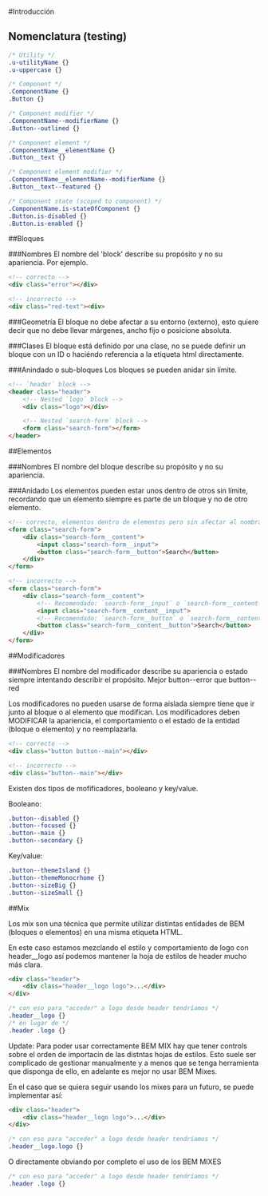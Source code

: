 #Introducción

## Nomenclatura (testing)

```css
/* Utility */
.u-utilityName {}
.u-uppercase {}

/* Component */
.ComponentName {}
.Button {}

/* Component modifier */
.ComponentName--modifierName {}
.Button--outlined {}

/* Component element */
.ComponentName__elementName {}
.Button__text {}

/* Component element modifier */
.ComponentName__elementName--modifierName {}
.Button__text--featured {}

/* Component state (scoped to component) */
.ComponentName.is-stateOfComponent {}
.Button.is-disabled {}
.Button.is-enabled {}
```

##Bloques

###Nombres
El nombre del 'block' describe su propósito y no su apariencia.
Por ejemplo.

```html
<!-- correcto -->
<div class="error"></div>

<!-- incorrecto -->
<div class="red-text"><div>
```

###Geometría
El bloque no debe afectar a su entorno (externo), esto quiere decir que no debe llevar márgenes, ancho fijo o posicione absoluta.

###Clases
El bloque está definido por una clase, no se puede definir un bloque con un ID o haciéndo referencia a la etiqueta html directamente.

###Anindado o sub-bloques
Los bloques se pueden anidar sin límite.
```html
<!-- `header` block -->
<header class="header">
    <!-- Nested `logo` block -->
    <div class="logo"></div>

    <!-- Nested `search-form` block -->
    <form class="search-form"></form>
</header>
```

##Elementos

###Nombres
El nombre del bloque describe su propósito y no su apariencia.

###Anidado
Los elementos pueden estar unos dentro de otros sin límite, recordando que un elemento siempre es parte de un bloque y no de otro elemento.

```html
<!-- correcto, elementos dentro de elementos pero sin afectar al nombrado -->
<form class="search-form">
    <div class="search-form__content">
        <input class="search-form__input">
        <button class="search-form__button">Search</button>
    </div>
</form>

<!-- incorrecto -->
<form class="search-form">
    <div class="search-form__content">
        <!-- Recomendado: `search-form__input` o `search-form__content-input` -->
        <input class="search-form__content__input">
        <!-- Recomendado: `search-form__button` o `search-form__content-button` -->
        <button class="search-form__content__button">Search</button>
    </div>
</form>
```

##Modificadores

###Nombres
El nombre del modificador describe su apariencia o estado siempre intentando describir el propósito. Mejor button--error que button--red

Los modificadores no pueden usarse de forma aislada siempre tiene que ir junto al bloque o al elemento que modifican. Los modificadores deben MODIFICAR la apariencia, el comportamiento o el estado de la entidad (bloque o elemento) y no reemplazarla.

```html
<!-- correcto -->
<div class="button button--main"></div>

<!-- incorrecto -->
<div class="button--main"></div>
```

Existen dos tipos de mofificadores, booleano y key/value.

Booleano:

```css
.button--disabled {}
.button--focused {}
.button--main {}
.button--secondary {}
```

Key/value:

```css
.button--themeIsland {}
.button--themeMonocrhome {}
.button--sizeBig {}
.button--sizeSmall {}
```

##Mix

Los mix son una técnica que permite utilizar distintas entidades de BEM (bloques o elementos) en una misma etiqueta HTML.

En este caso estamos mezclando el estilo y comportamiento de logo con header__logo así podemos mantener la hoja de estilos de header mucho más clara.

```html
<div class="header">
    <div class="header__logo logo">...</div>
</div>
```

```css
/* con eso para "acceder" a logo desde header tendríamos */
.header__logo {}
/* en lugar de */
.header .logo {}
```

Update: Para poder usar correctamente BEM MIX hay que tener controls sobre el orden de importacin de las distntas hojas de estilos. Esto suele ser complicado de gestionar manualmente y a menos que se tenga herramienta que disponga de ello, en adelante es mejor no usar BEM Mixes.

En el caso que se quiera seguir usando los mixes para un futuro, se puede implementar así:

```html
<div class="header">
    <div class="header__logo logo">...</div>
</div>
```

```css
/* con eso para "acceder" a logo desde header tendríamos */
.header__logo.logo {}
```

O directamente obviando por completo el uso de los BEM MIXES


```css
/* con eso para "acceder" a logo desde header tendríamos */
.header .logo {}
```
